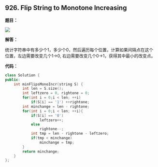 ## 926. Flip String to Monotone Increasing

**题目：**

![](http://cdn.zergzerg.cn/2018-12-06leet_926.png)

**解答：**

统计字符串中有多少个1，多少个0，然后遍历每个位置，计算如果间隔点在这个位置，左边需要改变几个1->0, 右边需要改变几个0->1，获得其中最小的改变点。

**代码：**

```cpp
class Solution {
public:
    int minFlipsMonoIncr(string S) {
        int len = S.size();
        int leftzero = 0, rightone = 0;
        for(int i = 0;i < len; ++i)
            if(S[i] == '1') ++rightone;
        int minchange = len - rightone;
        for(int i = 0;i < len; ++i){
            if(S[i] == '0')
                leftzero++;
            else
                rightone--;
            int tmp = len - rightone - leftzero;
            if(tmp < minchange)   
                minchange = tmp;
        }
        return minchange;
    }
};
```

